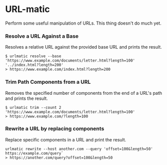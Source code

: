 # URL-matic
Perform some useful manipulation of URLs. This thing doesn't do much yet.

### Resolve a URL Against a Base
Resolves a relative URL against the provided base URL and prints the result.

```
$ urlmatic resolve --base 'https://www.example.com/documents/letter.html?length=100' '../index.html?length=200'
> https://www.example.com/index.html?length=200
```

### Trim Path Components from a URL
Removes the specified number of components from the end of a URL's path and prints the result.

```
$ urlmatic trim --count 2 'https://www.example.com/documents/letter.html?length=100'
> https://www.example.com/?length=100
```

### Rewrite a URL by replacing components
Replace specific components in a URL and print the result.

```
urlmatic rewrite --host another.com --query 'offset=100&length=50' https://example.com/query`
> https://another.com/query?offset=100&length=50
```
